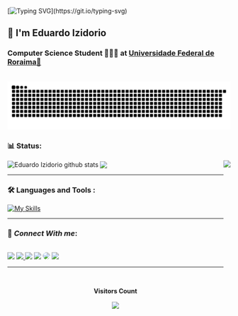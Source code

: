 [![Typing SVG](https://readme-typing-svg.herokuapp.com/?font=Satisfy=&size=50&duration=5000&pause=400&color=9370DB&size=40&center=true&vCenter=true&width=1500&lines=Hello,+I'm+Eduardo+Izidorio;But+you+can+call+me+as+Kira+😎;I'm+22+years+old+😝;I+Love+Music+🎸+🎙️+🎶;I+Love+Sports+🏐;I+Love+Games+🎮+💜;Be+Welcome!)](https://git.io/typing-svg) 

<h2 align="left">👑 I'm Eduardo Izidorio </h2>
<h3 align="left"> Computer Science Student 👨🏽‍💻 at <a href="https://ufrr.br/">Universidade Federal de Roraima📍</a></h3>
<br>

<picture>
  <source media="(prefers-color-scheme: dark)" srcset="https://github.com/EhoKira/EhoKira/blob/output/github-contribution-grid-snake-dark.svg">
  <source media="(prefers-color-scheme: light)" srcset="https://github.com/EhoKira/EhoKira/blob/output/github-contribution-grid-snake-dark.svg">
  <img alt="github contribution grid snake animation" src="https://github.com/EhoKira/EhoKira/blob/output/github-contribution-grid-snake-dark.svg">
</picture>

  <!-- <img src="https://github.com/EhoKira/EhoKira/blob/output/github-contribution-grid-snake.svg">-->

<!--<p align="center">
  <img align="center" width="200" height="180" src="https://cdn.discordapp.com/attachments/701952071934541824/1104786226831179916/unknown-removebg-preview.png" />
</p>-->

### 📊 Status:
<div>  
  <img height="330px" align="right" src="https://cdn.discordapp.com/attachments/701952071934541824/1104786226831179916/unknown-removebg-preview.png" />
  <img height="185" align="center" src="https://github-readme-stats.vercel.app/api?username=EhoKira&show_icons=true&theme=ocean_dark" alt="Eduardo Izidorio github stats" />
  <img height="170" align="center" src="https://github-readme-stats.vercel.app/api/top-langs/?username=EhoKira&layout=compact&langs_count=7&theme=ocean_dark"/>
<div> 
  
<!-- <p align="center">
  <img src="https://github-profile-trophy.vercel.app/?username=EhoKira&show_icons=true&theme=tokyonight&no-bg=true&column=3&margin-w=15&margin-h=15" />
</p> -->

---
### :hammer_and_wrench: Languages and Tools :

[![My Skills](https://skillicons.dev/icons?i=python,html,css,java,blender,c,github,vscode,linkedin)](https://skillicons.dev)

---

### 📲 _Connect With me_:
<p align="left" style="display_block"><br>
  <a href="https://twitter.com/EhoKira/" target="_blank"><img src="https://img.shields.io/badge/Twitter-00acee?style=for-the-badge&logo=twitter&logoColor=white" target="_blank"></a>  
  <a href="https://www.instagram.com/ehokira/" target="_blank"><img src="https://img.shields.io/badge/-Instagram-%23E4405F?style=for-the-badge&logo=instagram&logoColor=white"</a>
  <a href="https://www.twitch.tv/ehokira" target="_blank"><img src="https://img.shields.io/badge/Twitch-9146FF?style=for-the-badge&logo=twitch&logoColor=white" target="_blank"></a>
  <a href ="mailto:cmp.1a.eduardo57izidorio@gmail.com"> <img src="https://img.shields.io/badge/-Gmail-%23333?style=for-the-badge&logo=gmail&logoColor=white" target="_blank"></a>
  <a href="https://www.linkedin.com/in/EduardoIzidorio/" target="_blank"><img src="https://img.shields.io/badge/-LinkedIn-%230077B5?style=for-the-badge&logo=linkedin&logoColor=white" style="border-radius: 30px" target="_blank"></a> 
  <a href="https://discord.gg/zcneCwuUkD" target="blank"><img src="https://img.shields.io/badge/-Discord-7289da?style=for-the-badge&logo=discord&logoColor=white"></a> 
<br>
</p>

---
<div align="center">
<br><p align="center"><b>Visitors Count</b></p>  
<p align="center"><img align="center" src="https://profile-counter.glitch.me/{EhoKira}/count.svg" /></p> 
<br>
</div>

